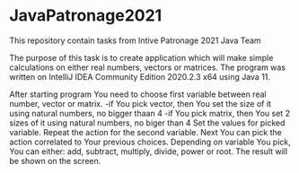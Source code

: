 # JavaPatronage2021
This repository contain tasks from Intive Patronage 2021 Java Team

The purpose of this task is to create application which will make simple calculations on either real numbers, vectors or matrices. 
The program was written on IntelliJ IDEA Community Edition 2020.2.3 x64 using Java 11.

After starting program You need to choose first variable between real number, vector or matrix.
  -if You pick vector, then You set the size of it using natural numbers, no bigger thaan 4
  -if You pick matrix, then You set 2 sizes of it using natural numbers, no biger than 4
Set the values for picked variable.
Repeat the action for the second variable.
Next You can pick the action correlated to Your previous choices. Depending on variable You pick, You can either: add, subtract, multiply, divide, power or root.
The result will be shown on the screen.
 

